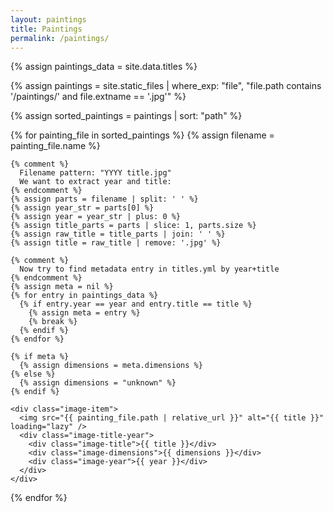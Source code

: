 ```yaml
---
layout: paintings
title: Paintings
permalink: /paintings/
---
```


<div class="image-container">
  {% assign paintings_data = site.data.titles %}
  
  {% assign paintings = site.static_files | where_exp: "file", "file.path contains '/paintings/' and file.extname == '.jpg'" %}
  
  {% assign sorted_paintings = paintings | sort: "path" %}
  
  {% for painting_file in sorted_paintings %}
    {% assign filename = painting_file.name %}
    
    {% comment %}
      Filename pattern: "YYYY title.jpg"
      We want to extract year and title:
    {% endcomment %}
    {% assign parts = filename | split: ' ' %}
    {% assign year_str = parts[0] %}
    {% assign year = year_str | plus: 0 %}
    {% assign title_parts = parts | slice: 1, parts.size %}
    {% assign raw_title = title_parts | join: ' ' %}
    {% assign title = raw_title | remove: '.jpg' %}
    
    {% comment %}
      Now try to find metadata entry in titles.yml by year+title
    {% endcomment %}
    {% assign meta = nil %}
    {% for entry in paintings_data %}
      {% if entry.year == year and entry.title == title %}
        {% assign meta = entry %}
        {% break %}
      {% endif %}
    {% endfor %}
    
    {% if meta %}
      {% assign dimensions = meta.dimensions %}
    {% else %}
      {% assign dimensions = "unknown" %}
    {% endif %}
    
    <div class="image-item">
      <img src="{{ painting_file.path | relative_url }}" alt="{{ title }}" loading="lazy" />
      <div class="image-title-year">
        <div class="image-title">{{ title }}</div>
        <div class="image-dimensions">{{ dimensions }}</div>
        <div class="image-year">{{ year }}</div>
      </div>
    </div>
  {% endfor %}
</div>
